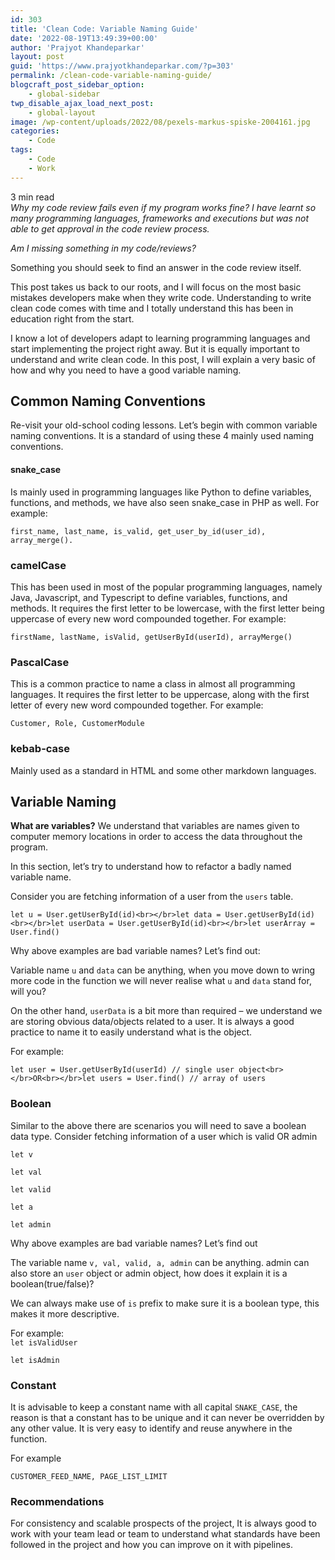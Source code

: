 ```yaml
---
id: 303
title: 'Clean Code: Variable Naming Guide'
date: '2022-08-19T13:49:39+00:00'
author: 'Prajyot Khandeparkar'
layout: post
guid: 'https://www.prajyotkhandeparkar.com/?p=303'
permalink: /clean-code-variable-naming-guide/
blogcraft_post_sidebar_option:
    - global-sidebar
twp_disable_ajax_load_next_post:
    - global-layout
image: /wp-content/uploads/2022/08/pexels-markus-spiske-2004161.jpg
categories:
    - Code
tags:
    - Code
    - Work
---
```


<span class="rt-reading-time" style="display: block;"><span class="rt-label rt-prefix"></span> <span class="rt-time">3</span> <span class="rt-label rt-postfix">min read</span></span>*Why my code review fails even if my program works fine? I have learnt so many programming languages, frameworks and executions but was not able to get approval in the code review process.*

*Am I missing something in my code/reviews?*

Something you should seek to find an answer in the code review itself.

This post takes us back to our roots, and I will focus on the most basic mistakes developers make when they write code. Understanding to write clean code comes with time and I totally understand this has been in education right from the start.

I know a lot of developers adapt to learning programming languages and start implementing the project right away. But it is equally important to understand and write clean code. In this post, I will explain a very basic of how and why you need to have a good variable naming.

## Common Naming Conventions

Re-visit your old-school coding lessons. Let’s begin with common variable naming conventions. It is a standard of using these 4 mainly used naming conventions.

#### snake\_case

Is mainly used in programming languages like Python to define variables, functions, and methods, we have also seen snake\_case in PHP as well. For example:

`first_name, last_name, is_valid, get_user_by_id(user_id), array_merge().`

### camelCase

This has been used in most of the popular programming languages, namely Java, Javascript, and Typescript to define variables, functions, and methods. It requires the first letter to be lowercase, with the first letter being uppercase of every new word compounded together. For example:

`firstName, lastName, isValid, getUserById(userId), arrayMerge()`

### PascalCase

This is a common practice to name a class in almost all programming languages. It requires the first letter to be uppercase, along with the first letter of every new word compounded together. For example:

`Customer, Role, CustomerModule`

### kebab-case

Mainly used as a standard in HTML and some other markdown languages.

## Variable Naming

**What are variables?** We understand that variables are names given to computer memory locations in order to access the data throughout the program.

In this section, let’s try to understand how to refactor a badly named variable name.

Consider you are fetching information of a user from the `users` table.

`let u = User.getUserById(id)<br></br>let data = User.getUserById(id)<br></br>let userData = User.getUserById(id)<br></br>let userArray = User.find() `

Why above examples are bad variable names? Let’s find out:

Variable name `u` and `data` can be anything, when you move down to wring more code in the function we will never realise what `u` and `data` stand for, will you?

On the other hand, `userData` is a bit more than required – we understand we are storing obvious data/objects related to a user. It is always a good practice to name it to easily understand what is the object.

For example:

`let user = User.getUserById(userId) // single user object<br></br>OR<br></br>let users = User.find() // array of users`

### Boolean

Similar to the above there are scenarios you will need to save a boolean data type. Consider fetching information of a user which is valid OR admin

`let v`

`let val`

`let valid`

`let a`

`let admin`

Why above examples are bad variable names? Let’s find out

The variable name `v, val, valid, a, admin` can be anything. admin can also store an `user` object or admin object, how does it explain it is a boolean(true/false)?

We can always make use of `is` prefix to make sure it is a boolean type, this makes it more descriptive.

For example:  
`let isValidUser`

`let isAdmin`

### Constant

It is advisable to keep a constant name with all capital `SNAKE_CASE`, the reason is that a constant has to be unique and it can never be overridden by any other value. It is very easy to identify and reuse anywhere in the function.

For example

`CUSTOMER_FEED_NAME, PAGE_LIST_LIMIT`

### Recommendations

For consistency and scalable prospects of the project, It is always good to work with your team lead or team to understand what standards have been followed in the project and how you can improve on it with pipelines.